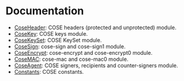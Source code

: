 # Documentation
- [CoseHeader](CoseHeader.md): COSE headers (protected and unprotected) module.
- [CoseKey](CoseKey.md): COSE keys module. 
- [CoseKeySet](CoseKeySet.md): COSE KeySet module. 
- [CoseSign](CoseSign.md): cose-sign and cose-sign1 module.
- [CoseEncrypt](CoseEncrypt.md): cose-encrypt and cose-encrypt0 module.
- [CoseMAC](CoseMAC.md): cose-mac and cose-mac0 module.
- [CoseAgent](CoseAgent.md): COSE signers, recipients and counter-signers module.
- [Constants](Constants.md): COSE constants.
